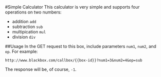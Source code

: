 #Simple Calculator
This calculator is very simple and supports four operations on two numbers:

* addition `add`
* subtraction `sub`
* multipication `mul`
* division `div`

##Usage
In the GET request to this box, include parameters `num1`, `num2`, and `op`. For example:

	http://www.blackbox.com/callbox/{{box-id}}?num1=3&num2=4&op=sub

The response will be, of course, `-1`.